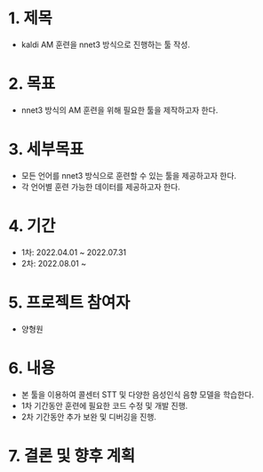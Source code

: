 # 1. 제목
* kaldi AM 훈련을 nnet3 방식으로 진행하는 툴 작성.

# 2. 목표
* nnet3 방식의 AM 훈련을 위해 필요한 툴을 제작하고자 한다.

# 3. 세부목표
* 모든 언어를 nnet3 방식으로 훈련할 수 있는 툴을 제공하고자 한다.
* 각 언어별 훈련 가능한 데이터를 제공하고자 한다.

# 4. 기간
* 1차: 2022.04.01 ~ 2022.07.31
* 2차: 2022.08.01 ~

# 5. 프로젝트 참여자
* 양형원

# 6. 내용
* 본 툴을 이용하여 콜센터 STT 및 다양한 음성인식 음향 모델을 학습한다.
* 1차 기간동안 훈련에 필요한 코드 수정 및 개발 진행.
* 2차 기간동안 추가 보완 및 디버깅을 진행. 

# 7. 결론 및 향후 계획

